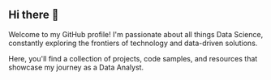 ## Hi there 👋
Welcome to my GitHub profile! I'm passionate about all things Data Science, constantly exploring the frontiers of technology and data-driven solutions.

Here, you'll find a collection of projects, code samples, and resources that showcase my journey as a Data Analyst.


<!--
**Geethu937/Geethu937** is a ✨ _special_ ✨ repository because its `README.md` (this file) appears on your GitHub profile.

Here are some ideas to get you started:

- 🔭 I’m currently working on ...
- 🌱 I’m currently learning ...
- 👯 I’m looking to collaborate on ...
- 🤔 I’m looking for help with ...
- 💬 Ask me about ...
- 📫 How to reach me: ...
- 😄 Pronouns: ...
- ⚡ Fun fact: ...
-->
